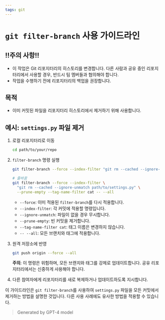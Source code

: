 ```yaml
---
tags: git
---
```

# `git filter-branch` 사용 가이드라인

## !!주의 사항!!
- 이 작업은 Git 리포지터리의 히스토리를 변경합니다. 다른 사람과 공유 중인 리포지터리에서 사용할 경우, 반드시 팀 멤버들과 협의해야 합니다.
- 작업을 수행하기 전에 리포지터리의 백업을 권장합니다.

## 목적
- 이미 커밋된 파일을 리포지터리 히스토리에서 제거하기 위해 사용합니다.
  
## 예시: `settings.py` 파일 제거
1. 로컬 리포지터리로 이동
    ```bash
    cd path/to/your/repo
    ```

2. `filter-branch` 명령 실행
    ```bash
    git filter-branch --force --index-filter "git rm --cached --ignore-unmatch path/to/settings.py" --prune-empty --tag-name-filter cat -- --all
    ```
    ```bash
    # 줄바꿈 
    git filter-branch --force --index-filter \
      "git rm --cached --ignore-unmatch path/to/settings.py" \
      --prune-empty --tag-name-filter cat -- --all
    ```
    - `--force`: 이미 적용된 `filter-branch`를 다시 적용합니다.
    - `--index-filter`: 각 커밋에 적용할 명령입니다.
    - `--ignore-unmatch`: 파일이 없을 경우 무시합니다.
    - `--prune-empty`: 빈 커밋을 제거합니다.
    - `--tag-name-filter cat`: 태그 이름은 변경하지 않습니다.
    - `-- --all`: 모든 브랜치와 태그에 적용합니다.

3. 원격 저장소에 반영
    ```bash
    git push origin --force --all
    ```
    **주의**: 이 명령은 위험하며, 모든 브랜치와 태그를 강제로 업데이트합니다. 공유 리포지터리에서는 신중하게 사용해야 합니다.

4. 다른 참여자에게 리포지터리를 새로 복제하거나 업데이트하도록 지시합니다.
   
이 가이드라인은 `git filter-branch`를 사용하여 `settings.py` 파일을 모든 커밋에서 제거하는 방법을 설명한 것입니다. 다른 사용 사례에도 유사한 방법을 적용할 수 있습니다.
> Generated by GPT-4 model